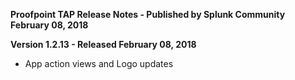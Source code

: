 **Proofpoint TAP Release Notes - Published by Splunk Community February 08, 2018**


**Version 1.2.13 - Released February 08, 2018**

* App action views and Logo updates
